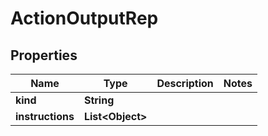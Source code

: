

# ActionOutputRep


## Properties

Name | Type | Description | Notes
------------ | ------------- | ------------- | -------------
**kind** | **String** |  | 
**instructions** | **List&lt;Object&gt;** |  | 



